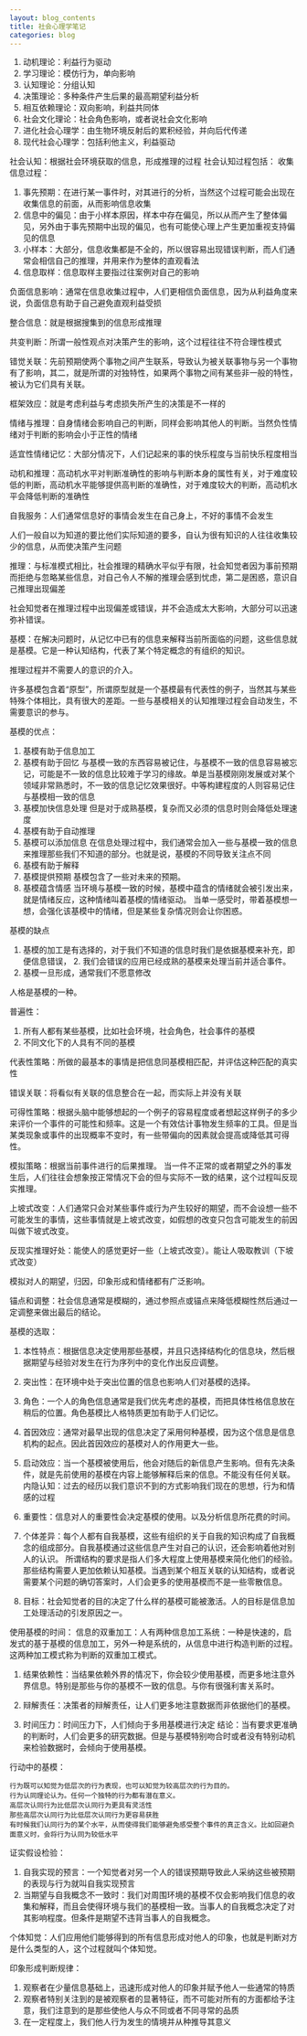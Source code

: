 ```yaml
---
layout: blog_contents
title: 社会心理学笔记
categories: blog
---
```


1. 动机理论：利益行为驱动
2. 学习理论：模仿行为，单向影响
3. 认知理论：分组认知
4. 决策理论：多种条件产生后果的最高期望利益分析
5. 相互依赖理论：双向影响，利益共同体
6. 社会文化理论：社会角色影响，或者说社会文化影响
7. 进化社会心理学：由生物环境反射后的累积经验，并向后代传递
8. 现代社会心理学：包括利他主义，利益驱动

社会认知：根据社会环境获取的信息，形成推理的过程
社会认知过程包括：
收集信息过程：

1. 事先预期：在进行某一事件时，对其进行的分析，当然这个过程可能会出现在收集信息的前面，从而影响信息收集
2. 信息中的偏见：由于小样本原因，样本中存在偏见，所以从而产生了整体偏见，另外由于事先预期中出现的偏见，也有可能使心理上产生更加重视支持偏见的信息
3. 小样本：大部分，信息收集都是不全的，所以很容易出现错误判断，而人们通常会相信自己的推理，并用来作为整体的直观看法
4. 信息取样：信息取样主要指过往案例对自己的影响

负面信息影响：通常在信息收集过程中，人们更相信负面信息，因为从利益角度来说，负面信息有助于自己避免直观利益受损

整合信息：就是根据搜集到的信息形成推理

共变判断：所谓一般性观点对决策产生的影响，这个过程往往不符合理性模式

错觉关联：先前预期使两个事物之间产生联系，导致认为被关联事物与另一个事物有了影响，其二，就是所谓的对独特性，如果两个事物之间有某些非一般的特性，被认为它们具有关联。

框架效应：就是考虑利益与考虑损失所产生的决策是不一样的

情绪与推理：自身情绪会影响自己的判断，同样会影响其他人的判断。当然负性情绪对于判断的影响会小于正性的情绪

适宜性情绪记忆：大部分情况下，人们记起来的事的快乐程度与当前快乐程度相当

动机和推理：高动机水平对判断准确性的影响与判断本身的属性有关，对于难度较低的判断，高动机水平能够提供高判断的准确性，对于难度较大的判断，高动机水平会降低判断的准确性

自我服务：人们通常信息好的事情会发生在自己身上，不好的事情不会发生

人们一般自以为知道的要比他们实际知道的要多，自认为很有知识的人往往收集较少的信息，从而使决策产生问题

推理：与标准模式相比，社会推理的精确水平似乎有限，社会知觉者因为事前预期而拒绝与忽略某些信息，对自己令人不解的推理会感到忧虑，第二是困惑，意识自己推理出现偏差

社会知觉者在推理过程中出现偏差或错误，并不会造成太大影响，大部分可以迅速弥补错误。

基模：在解决问题时，从记忆中已有的信息来解释当前所面临的问题，这些信息就是基模。它是一种认知结构，代表了某个特定概念的有组织的知识。

推理过程并不需要人的意识的介入。

许多基模包含着“原型”，所谓原型就是一个基模最有代表性的例子，当然其与某些特殊个体相比，具有很大的差距。一些与基模相关的认知推理过程会自动发生，不需要意识的参与。

基模的优点：

1. 基模有助于信息加工
2. 基模有助于回忆
    与基模一致的东西容易被记住，与基模不一致的信息容易被忘记，可能是不一致的信息比较难于学习的缘故。单是当基模刚刚发展或对某个领域非常熟悉时，不一致的信息记忆效果很好。中等构建程度的人则容易记住与基模相一致的信息
3. 基模加快信息处理
   但是对于成熟基模，复杂而又必须的信息时则会降低处理速度
4. 基模有助于自动推理
5. 基模可以添加信息
   在信息处理过程中，我们通常会加入一些与基模一致的信息来推理那些我们不知道的部分。也就是说，基模的不同导致关注点不同
6. 基模有助于解释
7. 基模提供预期
   基模包含了一些对未来的预期。
8. 基模蕴含情感
   当环境与基模一致的时候，基模中蕴含的情绪就会被引发出来，就是情绪反应，这种情绪叫着基模的情绪驱动。
  当单一感受时，带着基模想一想，会强化该基模中的情绪，但是某些复杂情况则会让你困惑。

基模的缺点

   1. 基模的加工是有选择的，对于我们不知道的信息时我们是依据基模来补充，即便信息错误，   2. 我们会错误的应用已经成熟的基模来处理当前并适合事件。
   3. 基模一旦形成，通常我们不愿意修改

人格是基模的一种。

普遍性：

 1. 所有人都有某些基模，比如社会环境，社会角色，社会事件的基模
 2. 不同文化下的人具有不同的基模

代表性策略：所做的最基本的事情是把信息同基模相匹配，并评估这种匹配的真实性

错误关联：将看似有关联的信息整合在一起，而实际上并没有关联

可得性策略：根据头脑中能够想起的一个例子的容易程度或者想起这样例子的多少来评价一个事件的可能性和频率。这是一个有效估计事物发生频率的工具。但是当某类现象或事件的出现概率不变时，有一些带偏向的因素就会提高或降低其可得性。

模拟策略：根据当前事件进行的后果推理。
当一件不正常的或者期望之外的事发生后，人们往往会想象按正常情况下会的但与实际不一致的结果，这个过程叫反现实推理。

上坡式改变：人们通常只会对某些事件或行为产生较好的期望，而不会设想一些不可能发生的事情，这些事情就是上坡式改变，如假想的改变只包含可能发生的前因叫做下坡式改变。

反现实推理好处：能使人的感觉更好一些（上坡式改变）。能让人吸取教训（下坡式改变）

模拟对人的期望，归因，印象形成和情绪都有广泛影响。

锚点和调整：社会信息通常是模糊的，通过参照点或锚点来降低模糊性然后通过一定调整来做出最后的结论。

基模的选取：

1. 本性特点：根据信息决定使用那些基模，并且只选择结构化的信息块，然后根据期望与经验对发生在行为序列中的变化作出反应调整。
2. 突出性：在环境中处于突出位置的信息也影响人们对基模的选择。

3. 角色：一个人的角色信息通常是我们优先考虑的基模，而把具体性格信息放在稍后的位置。角色基模比人格特质更加有助于人们记忆。

4. 首因效应：通常对最早出现的信息决定了采用何种基模，因为这个信息是信息机构的起点。因此首因效应的基模对人的作用更大一些。

5. 启动效应：当一个基模被使用后，他会对随后的新信息产生影响。但有先决条件，就是先前使用的基模在内容上能够解释后来的信息。不能没有任何关联。
   内隐认知：过去的经历以我们意识不到的方式影响我们现在的思想，行为和情感的过程

6. 重要性：信息对人的重要性会决定基模的使用。以及分析信息所花费的时间。

7. 个体差异：每个人都有自我基模，这些有组织的关于自我的知识构成了自我概念的组成部分。自我基模通过这些信息产生对自己的认识，还会影响着他对别人的认识。
   所谓结构的要求是指人们多大程度上使用基模来简化他们的经验。那些结构需要人更加依赖认知基模。当遇到某个相互关联的认知结构，或者说需要某个问题的确切答案时，人们会更多的使用基模而不是一些零散信息。

8. 目标：社会知觉者的目的决定了什么样的基模可能被激活。人的目标是信息加工处理活动的引发原因之一。

使用基模的时间：
信息的双重加工：人有两种信息加工系统：一种是快速的，启发式的基于基模的信息加工，另外一种是系统的，从信息中进行构造判断的过程。这两种加工模式称为判断的双重加工模式。

1. 结果依赖性：当结果依赖外界的情况下，你会较少使用基模，而更多地注意外界信息。特别是那些与你的基模不一致的信息。与你有很强利害关系时。

2. 辩解责任：决策者的辩解责任，让人们更多地注意数据而非依据他们的基模。

3. 时间压力：时间压力下，人们倾向于多用基模进行决定
结论：当有要求更准确的判断时，人们会更多的研究数据。但是与基模特别吻合时或者没有特别动机来检验数据时，会倾向于使用基模。

行动中的基模：

    行为既可以知觉为低层次的行为表现，也可以知觉为较高层次的行为目的。  
    行为认同理论认为。任何一个独特的行为都有潜在意义。  
    高层次认同行为比低层次认同行为更具有灵活性   
    那些高层次认同行为比低层次认同行为更容易获胜   
    有时候我们认同行为的某个水平，从而使得我们能够避免感受整个事件的真正含义。比如回避负面意义时，会将行为认同为较低水平  

证实假设检验：

1. 自我实现的预言：一个知觉者对另一个人的错误预期导致此人采纳这些被预期的表现与行为就叫自我实现预言
2. 当期望与自我概念不一致时：我们对周围环境的基模不仅会影响我们信息的收集和解释，而且会使得环境与我们的基模相一致。当事人的自我概念决定了对其影响程度。但条件是期望不违背当事人的自我概念。

个体知觉：人们应用他们能够得到的所有信息形成对他人的印象，也就是判断对方是什么类型的人，这个过程就叫个体知觉。

印象形成判断规律：

1. 观察者在少量信息基础上，迅速形成对他人的印象并赋予他人一些通常的特质
2. 观察者特别关注到的是被观察者的显著特征，而不可能对所有的方面都给予注意，我们注意到的是那些使他人与众不同或者不同寻常的品质
3. 在一定程度上，我们他人行为发生的情境并从种推导其意义







